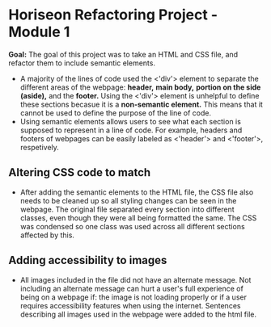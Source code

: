 # Horiseon Refactoring Project - Module 1

**Goal:** The goal of this project was to take an HTML and CSS file, and refactor them to include semantic elements.

* A majority of the lines of code used the <'div'> element to separate the different areas of the webpage: **header,** **main body,** **portion on the side (aside),** and the **footer.** Using the <'div'> element is unhelpful to define these sections becasue it is a **non-semantic element.** This means that it cannot be used to define the purpose of the line of code.
* Using semantic elements allows users to see what each section is supposed to represent in a line of code. For example, headers and footers of webpages can be easily labeled as <'header'> and <'footer'>, respetively.

## Altering CSS code to match

* After adding the semantic elements to the HTML file, the CSS file also needs to be cleaned up so all styling changes can be seen in the webpage. The original file separated every section into different classes, even though they were all being formatted the same. The CSS was condensed so one class was used across all different sections affected by this.

## Adding accessibility to images

* All images included in the file did not have an alternate message. Not including an alternate message can hurt a user's full experience of being on a webpage if: the image is not loading properly or if a user requires accessibility features when using the internet. Sentences describing all images used in the webpage were added to the html file. 